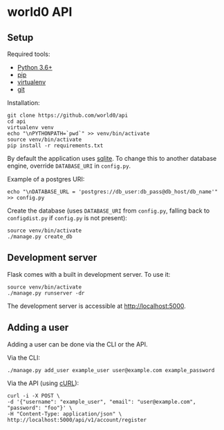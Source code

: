 # world0 API

## Setup

Required tools:

- [Python 3.6+](https://www.python.org/)
- [pip](https://pip.pypa.io/en/stable/)
- [virtualenv](https://virtualenv.pypa.io/en/stable/)
- [git](https://git-scm.com/)

Installation:

    git clone https://github.com/world0/api
    cd api
    virtualenv venv
    echo "\nPYTHONPATH=`pwd`" >> venv/bin/activate
    source venv/bin/activate
    pip install -r requirements.txt

By default the application uses [sqlite](https://sqlite.org/). To change this
to another database engine, override `DATABASE_URI` in `config.py`.

Example of a postgres URI:

    echo "\nDATABASE_URL = 'postgres://db_user:db_pass@db_host/db_name'" >> config.py

Create the database (uses `DATABASE_URI` from `config.py`, falling back
to `configdist.py` if `config.py` is not present):

    source venv/bin/activate
    ./manage.py create_db

## Development server

Flask comes with a built in development server. To use it:

    source venv/bin/activate
    ./manage.py runserver -dr

The development server is accessible at [http://localhost:5000](http://localhost:5000).

## Adding a user

Adding a user can be done via the CLI or the API.

Via the CLI:

    ./manage.py add_user example_user user@example.com example_password

Via the API (using [cURL](https://curl.haxx.se/)):

    curl -i -X POST \
    -d '{"username": "example_user", "email": "user@example.com", "password": "foo"}' \
    -H "Content-Type: application/json" \
    http://localhost:5000/api/v1/account/register
